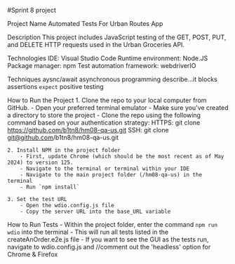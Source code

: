 #Sprint 8 project

Project Name
    Automated Tests For Urban Routes App

Description
    This project includes JavaScript testing of the GET, POST, PUT, and DELETE HTTP requests used in the Urban Groceries API.

Technologies
    IDE: Visual Studio Code
    Runtime environment: Node.JS 
    Package manager: npm
    Test automation framework: webdriverIO

Techniques
    aysnc/await asynchronous programming
    describe...it blocks
    assertions `expect`
    positive testing


How to Run the Project
    1. Clone the repo to your local computer from GitHub. 
        - Open your preferred terminal emulator
        - Make sure you've created a directory to store the project
        - Clone the repo using the following command based on your authentication strategy:
            HTTPS: git clone https://github.com/b1tn8/hm08-qa-us.git
            SSH: git clone git@github.com/b1tn8/hm08-qa-us.git

    2. Install NPM in the project folder
        - First, update Chrome (which should be the most recent as of May 2024) to version 125. 
        - Navigate to the terminal or terminal within your IDE
        - Navigate to the main project folder (/hm08-qa-us) in the terminal
        - Run `npm install`

    3. Set the test URL
        - Open the wdio.config.js file
        - Copy the server URL into the base_URL variable


How to Run Tests
     - Within the project folder, enter the command `npm run wdio` into the terminal
     - This will run all tests listed in the createAnOrder.e2e.js file
     - If you want to see the GUI as the tests run, navigate to wdio.config.js and //comment out the 'headless' option for Chrome & Firefox

    